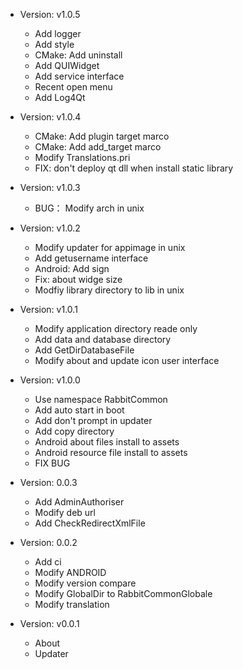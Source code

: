 - Version: v1.0.5
  + Add logger
  + Add style
  + CMake: Add uninstall
  + Add QUIWidget
  + Add service interface
  + Recent open menu
  + Add Log4Qt
  
- Version: v1.0.4
  + CMake: Add plugin target marco
  + CMake: Add add_target marco
  + Modify Translations.pri
  + FIX: don't deploy qt dll when install static library

- Version: v1.0.3
  + BUG： Modify arch in unix

- Version: v1.0.2
  + Modify updater for appimage in unix
  + Add getusername interface
  + Android: Add sign
  + Fix: about widge size
  + Modfiy library directory to lib in unix

- Version: v1.0.1
  + Modify application directory reade only
  + Add data and database directory
  + Add GetDirDatabaseFile
  + Modify about and update icon user interface

- Version: v1.0.0
  + Use namespace RabbitCommon
  + Add auto start in boot
  + Add don't prompt in updater
  + Add copy directory
  + Android about files install to assets 
  + Android resource file install to assets 
  + FIX BUG

- Version: 0.0.3
  + Add AdminAuthoriser
  + Modify deb url
  + Add CheckRedirectXmlFile

- Version: 0.0.2
  + Add ci
  + Modify ANDROID
  + Modify version compare
  + Modify GlobalDir to RabbitCommonGlobale
  + Modify translation

- Version: v0.0.1
  + About
  + Updater
